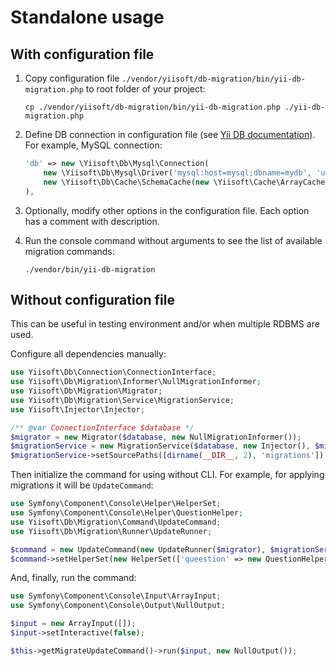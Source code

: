 # Standalone usage

## With configuration file

1. Copy configuration file `./vendor/yiisoft/db-migration/bin/yii-db-migration.php` to root folder of your project:

    ```shell
    cp ./vendor/yiisoft/db-migration/bin/yii-db-migration.php ./yii-db-migration.php
    ```

2. Define DB connection in configuration file (see
   [Yii DB documentation](https://github.com/yiisoft/db/blob/master/docs/en/README.md#create-connection)).
   For example, MySQL connection:

    ```php
    'db' => new \Yiisoft\Db\Mysql\Connection(
        new \Yiisoft\Db\Mysql\Driver('mysql:host=mysql;dbname=mydb', 'user', 'q1w2e3r4'),
        new \Yiisoft\Db\Cache\SchemaCache(new \Yiisoft\Cache\ArrayCache()),
    ),
    ```

3. Optionally, modify other options in the configuration file. Each option has a comment with description.
4. Run the console command without arguments to see the list of available migration commands:

    ```shell
    ./vendor/bin/yii-db-migration
    ```

## Without configuration file

This can be useful in testing environment and/or when multiple RDBMS are used.

Configure all dependencies manually:

```php
use Yiisoft\Db\Connection\ConnectionInterface;
use Yiisoft\Db\Migration\Informer\NullMigrationInformer;
use Yiisoft\Db\Migration\Migrator;
use Yiisoft\Db\Migration\Service\MigrationService;
use Yiisoft\Injector\Injector;

/** @var ConnectionInterface $database */
$migrator = new Migrator($database, new NullMigrationInformer());
$migrationService = new MigrationService($database, new Injector(), $migrator);
$migrationService->setSourcePaths([dirname(__DIR__, 2), 'migrations']);
```

Then initialize the command for using without CLI. For example, for applying migrations it will be `UpdateCommand`:

```php
use Symfony\Component\Console\Helper\HelperSet;
use Symfony\Component\Console\Helper\QuestionHelper;
use Yiisoft\Db\Migration\Command\UpdateCommand;
use Yiisoft\Db\Migration\Runner\UpdateRunner;

$command = new UpdateCommand(new UpdateRunner($migrator), $migrationService, $migrator);
$command->setHelperSet(new HelperSet(['queestion' => new QuestionHelper()]));
```

And, finally, run the command:

```php
use Symfony\Component\Console\Input\ArrayInput;
use Symfony\Component\Console\Output\NullOutput;

$input = new ArrayInput([]);
$input->setInteractive(false);

$this->getMigrateUpdateCommand()->run($input, new NullOutput());
```
